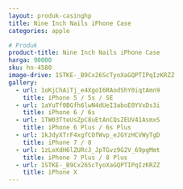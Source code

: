```yaml
---
layout: produk-casinghp
title: Nine Inch Nails iPhone Case
categories: apple

# Produk
product-title: Nine Inch Nails iPhone Case
harga: 90000
sku: hn-4580
image-drive: 1STKE-_B9Cx26ScTyoXaGQPTIPqIzKRZZ
gallery:
  - url: 1oKjChAiTj_e4XgoI6RAodShY0iqtAmn9
    title: iPhone 5 / 5s / SE
  - url: 1aYuTf0BGfh6lwN4dUeI3aboE0YVxDs3i
    title: iPhone 6 / 6s
  - url: 1TW03TteUsZpC8uEtAnCQsZEUV41AsmxS
    title: iPhone 6 Plus / 6s Plus
  - url: 1kJdyXTrF4xgfCOfWvp_eJGYzHCVWyTgD
    title: iPhone 7 / 8
  - url: 1zLoXdH6lZURcJ_JpTGvz9G2V_69pgMmt
    title: iPhone 7 Plus / 8 Plus
  - url: 1STKE-_B9Cx26ScTyoXaGQPTIPqIzKRZZ
    title: iPhone X
---
```

